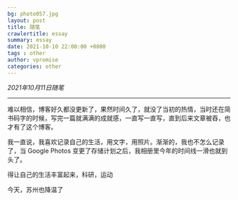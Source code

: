 ```yaml
---
bg: photo057.jpg
layout: post
title: 随笔
crawlertitle: essay
summary: essay
date: 2021-10-10 22:00:00 +0800
tags : other
author: vpromise
categories: other
---
```


*2021年10月11日随笔*

---

难以相信，博客好久都没更新了，果然时间久了，就没了当初的热情，当时还在简书码字的时候，写完一篇就满满的成就感，一直写一直写，直到后来文章被吞，也才有了这个博客。

我一直说，我喜欢记录自己的生活，用文字，用照片。渐渐的，我也不怎么记录了，当 Google Photos 变更了存储计划之后，我相册里今年的时间线一滑也就到头了。 

得让自己的生活丰富起来，科研，运动

今天，苏州也降温了